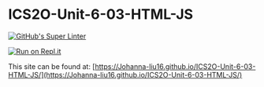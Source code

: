 # ICS2O-Unit-6-03-HTML-JS

[![GitHub's Super Linter](https://github.com/Johanna-liu16/ICS2O-Unit-6-03-HTML-JS/workflows/Johanna%20Liu's%20Super%20Linter/badge.svg)](https://github.com/Johanna-liu16/ICS2O-Unit-6-03-HTML-JS/actions)

[![Run on Repl.it](https://repl.it/badge/github/Johanna-liu16/ICS2O-Unit-6-03-HTML-JS)](https://repl.it/github/Johanna-liu16/ICS2O-Unit-6-03-HTML-JS)

This site can be found at: [https://Johanna-liu16.github.io/ICS2O-Unit-6-03-HTML-JS/](https://Johanna-liu16.github.io/ICS2O-Unit-6-03-HTML-JS/)
